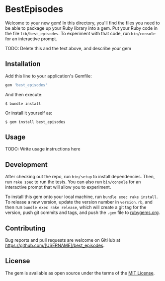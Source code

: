 # BestEpisodes

Welcome to your new gem! In this directory, you'll find the files you need to be able to package up your Ruby library into a gem. Put your Ruby code in the file `lib/best_episodes`. To experiment with that code, run `bin/console` for an interactive prompt.

TODO: Delete this and the text above, and describe your gem

## Installation

Add this line to your application's Gemfile:

```ruby
gem 'best_episodes'
```

And then execute:

    $ bundle install

Or install it yourself as:

    $ gem install best_episodes

## Usage

TODO: Write usage instructions here

## Development

After checking out the repo, run `bin/setup` to install dependencies. Then, run `rake spec` to run the tests. You can also run `bin/console` for an interactive prompt that will allow you to experiment.

To install this gem onto your local machine, run `bundle exec rake install`. To release a new version, update the version number in `version.rb`, and then run `bundle exec rake release`, which will create a git tag for the version, push git commits and tags, and push the `.gem` file to [rubygems.org](https://rubygems.org).

## Contributing

Bug reports and pull requests are welcome on GitHub at https://github.com/[USERNAME]/best_episodes.


## License

The gem is available as open source under the terms of the [MIT License](https://opensource.org/licenses/MIT).
